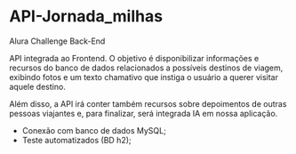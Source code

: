 # API-Jornada_milhas
Alura Challenge Back-End

API integrada ao Frontend. O objetivo é disponibilizar informações e recursos do banco de dados relacionados a possíveis destinos de viagem, exibindo fotos e um texto chamativo que instiga o usuário a querer visitar aquele destino.

Além disso, a API irá conter também recursos sobre depoimentos de outras pessoas viajantes e, para finalizar, será integrada IA em nossa aplicação.

- Conexão com banco de dados MySQL;
- Teste automatizados (BD h2);
